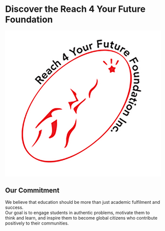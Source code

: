 # Discover the Reach 4 Your Future Foundation

![logo](../assets/logo.png)

## Our Commitment
We believe that education should be more than just academic fulfilment and success.\
Our goal is to engage students in authentic problems, motivate them to think and learn, and
inspire them to become global citizens who contribute positively to their communities.
